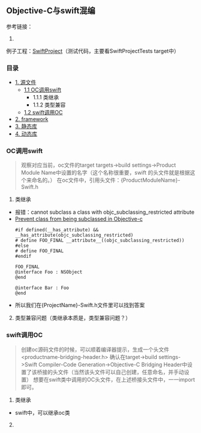 ## Objective-C与swift混编

参考链接：
1. []()


例子工程：[SwiftProject](https://github.com/BinaryArtists/Musician)（测试代码，主要看SwiftProjectTests target中）

### 目录
  * [1. 源文件](#1)
    * [1.1 OC调用swift](#1.1)
      * 1.1.1 类继承
      * 1.1.2 类型兼容
    * [1.2 swift调用OC](#1.2)
  * [2. framework](#2)
  * [3. 静态库](#3)
  * [4. 动态库](#4)

<h3 id="1.1">OC调用swift</h3>

> 观察对应当前，oc文件的target
> targets->build settings->Product Module Name中设置的名字（这个名称很重要，swift 的头文件就是根据这个来命名的。）
> 在oc文件中，引用头文件：{ProductModuleName}-Swift.h

1. 类继承
  * 报错：cannot subclass a class with objc_subclassing_restricted attribute
  * [Prevent class from being subclassed in Objective-c](http://stackoverflow.com/questions/19194807/prevent-class-from-being-subclassed-in-objective-c)
    ```objc
    #if defined(__has_attribute) && __has_attribute(objc_subclassing_restricted)
    # define FOO_FINAL __attribute__((objc_subclassing_restricted))
    #else
    # define FOO_FINAL
    #endif

    FOO_FINAL
    @interface Foo : NSObject
    @end

    @interface Bar : Foo
    @end
    ```
  * 所以我们在{ProjectName}-Swift.h文件里可以找到答案

2. 类型兼容问题（类继承本质是，类型兼容问题？）

<h3 id="1.2">swift调用OC</h3>

> 创建oc源码文件的时候，可以顺着编译器提示，生成一个头文件<productname-bridging-header.h>
> 确认在target->build settings->Swift Compiler-Code Generation->Objective-C Bridging Header中设置了该桥接的头文件（当然该头文件可以自己创建，任意命名，并手动设置）
> 想要在swift类中调用的OC头文件，在上述桥接头文件中，一一import即可。

1. 类继承
  * swift中，可以继承oc类

2.
